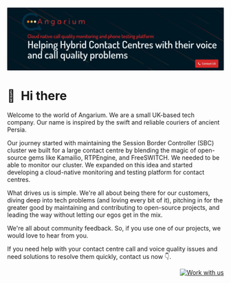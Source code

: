 [![Banner](https://github.com/angarium-cloud/.github/blob/main/profile/banner/image.png?raw=true)](https://angarium.io)

# 👋 &nbsp;Hi there

Welcome to the world of Angarium. We are a small UK-based tech company. Our name is inspired by the swift and reliable couriers of ancient Persia.

Our journey started with maintaining the Session Border Controller (SBC) cluster we built for a large contact centre by blending the magic of open-source gems like Kamailio, RTPEngine, and FreeSWITCH.
We needed to be able to monitor our cluster. We expanded on this idea and started developing a cloud-native monitoring and testing platform for contact centres.

What drives us is simple. We're all about being there for our customers, diving deep into tech problems (and loving every bit of it), pitching in for the greater good by maintaining and contributing to open-source projects, and leading the way without letting our egos get in the mix.

We're all about community feedback. So, if you use one of our projects, we would love to hear from you.

If you need help with your contact centre call and voice quality issues and need solutions to resolve them quickly, contact us now 👇.

<p align="right">
  <a href="https://angarium.io/contact-us/" title="Work with us"><img src="https://img.shields.io/badge/Work_with_us-d62828?style=for-the-badge" alt="Work with us"></a>
</p>

